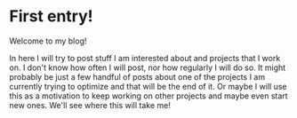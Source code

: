 # First entry!

Welcome to my blog!

In here I will try to post stuff I am interested about and projects that I work on.
I don't know how often I will post, nor how regularly I will do so. It might probably be
just a few handful of posts about one of the projects I am currently trying to optimize
and that will be the end of it. Or maybe I will use this as a motivation to keep working
on other projects and maybe even start new ones. We'll see where this will take me!

